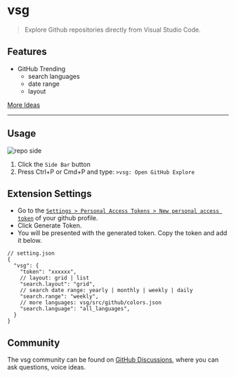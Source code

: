 # vsg

> Explore Github repositories directly from Visual Studio Code.

## Features

- GitHub Trending
  - search languages
  - date range
  - layout

[More Ideas](https://github.com/lencx/vsg/discussions/3)

---

## Usage

![repo side](https://raw.githubusercontent.com/lencx/vsg/main/readme-pic/vsg-side.png)

1. Click the `Side Bar` button
2. Press Ctrl+P or Cmd+P and type: `>vsg: Open GitHub Explore`

## Extension Settings

- Go to the [`Settings > Personal Access Tokens > New personal access token`](https://github.com/settings/tokens/new?description=vsg&scopes=public_repo) of your github profile.
- Click Generate Token.
- You will be presented with the generated token. Copy the token and add it below.

```json5
// setting.json
{
  "vsg": {
    "token": "xxxxxx",
    // layout: grid | list
    "search.layout": "grid",
    // search date range: yearly | monthly | weekly | daily
    "search.range": "weekly",
    // more languages: vsg/src/github/colors.json
    "search.language": "all_languages",
  }
}
```

## Community

The vsg community can be found on [GitHub Discussions](https://github.com/lencx/vsg/discussions), where you can ask questions, voice ideas.
